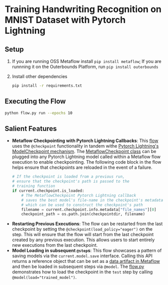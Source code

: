 

# Training Handwriting Recognition on MNIST Dataset with Pytorch Lightning

## Setup

1. If you are running OSS Metaflow install `pip install metaflow`; If you are runnning it on the Outerbounds Platform, run `pip install outerbounds`

2. Install other dependencies
    ```bash
    pip install -r requirements.txt
    ```

## Executing the Flow

```bash
python flow.py run --epochs 10
```


## Salient Features 

- **Metaflow Checkpointing with Pytorch Lightning Callbacks**: This [flow](./flow.py) uses the `@checkpoint` functionality in tandem withe [Pytorch Lightning's ModelCheckpoint mechanism](https://lightning.ai/docs/pytorch/stable/api/lightning.pytorch.callbacks.ModelCheckpoint.html). The [MetaflowCheckpoint class](./ptl_callback.py) can be plugged into any Pytorch Lightning model called within a Metaflow flow execution to enable checkpointing. The following code block in the flow helps ensure that checkpoints are reloaded in the event of a failure. 
    ```python
    # If the checkpoint is loaded from a previous run,
    # ensure that the checkpoint's path is passed to the
    # training function
    if current.checkpoint.is_loaded:
        # The MetaflowCheckpoint Pytorch Lightning callback
        # saves the best model's file-name in the checkpoint's metadata
        # which can be used to construct the checkpoint's path
        filename = current.checkpoint.info.metadata["file_names"][0]
        checkpoint_path = os.path.join(checkpointdir, filename)
    ```
- **Restarting Previous Executions**: The flow can be restarted from the last checkpoint by setting the `@checkpoint(load_policy="eager")` on the step. This will ensure that the flow will start from the last checkpoint created by any previous execution. This allows users to start entirely new executions from the last checkpoint.
- **Model Loading in subsequent `@step`s**: This flow showcases a pattern of saving models via the `current.model.save` interface. Calling this API returns a reference object that can be set as a [data artifact in Metaflow](https://docs.metaflow.org/metaflow/basics#artifacts) and then be loaded in subsequent steps via `@model`. The [flow.py](./flow.py) demonstrates how to load the checkpoint in the `test` step by calling `@model(load="trained_model")`.